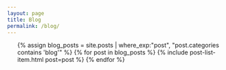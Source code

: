 ```yaml
---
layout: page
title: Blog
permalink: /blog/
---
```


<ul class="post-list">
	{% assign blog_posts = site.posts | where_exp:"post", "post.categories contains 'blog'" %}
	{% for post in blog_posts %}
		{% include post-list-item.html post=post %}
	{% endfor %}
</ul>
